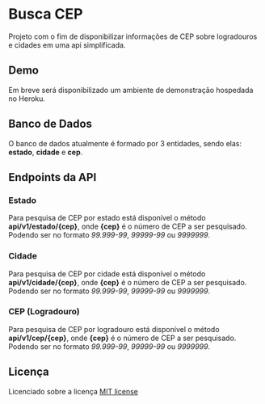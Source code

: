 # Busca CEP
Projeto com o fim de disponibilizar informações de CEP sobre logradouros e cidades em uma api simplificada.

## Demo
Em breve será disponibilizado um ambiente de demonstração hospedada no Heroku.

## Banco de Dados
O banco de dados atualmente é formado por 3 entidades, sendo elas: **estado**, **cidade** e **cep**.

## Endpoints da API

### Estado
Para pesquisa de CEP por estado está disponível o método **api/v1/estado/{cep}**, onde **{cep}** é o número de CEP a ser pesquisado. Podendo ser no formato *99.999-99*, *99999-99* ou *9999999*.

### Cidade
Para pesquisa de CEP por cidade está disponível o método **api/v1/cidade/{cep}**, onde **{cep}** é o número de CEP a ser pesquisado. Podendo ser no formato *99.999-99*, *99999-99* ou *9999999*.

### CEP (Logradouro)
Para pesquisa de CEP por logradouro está disponível o método **api/v1/cep/{cep}**, onde **{cep}** é o número de CEP a ser pesquisado. Podendo ser no formato *99.999-99*, *99999-99* ou *9999999*.

## Licença

Licenciado sobre a licença [MIT license](http://opensource.org/licenses/MIT)
